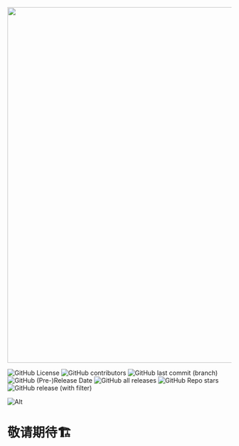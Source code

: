 <p align=“center”><img src="https://github.com/Larrtroffen/Stata_Guidebook/assets/118495925/2cf6ae89-5f66-48e1-bd4c-cdac56074fad" width="800" /></p>


![GitHub License](https://img.shields.io/github/license/Larrtroffen/Stata_Guidebook)  ![GitHub contributors](https://img.shields.io/github/contributors/Larrtroffen/Stata_Guidebook)
![GitHub last commit (branch)](https://img.shields.io/github/last-commit/Larrtroffen/Stata_Guidebook/main)  ![GitHub (Pre-)Release Date](https://img.shields.io/github/release-date-pre/Larrtroffen/Stata_Guidebook)  ![GitHub all releases](https://img.shields.io/github/downloads/Larrtroffen/Stata_Guidebook/total)  ![GitHub Repo stars](https://img.shields.io/github/stars/Larrtroffen/Stata_Guidebook)  ![GitHub release (with filter)](https://img.shields.io/github/v/release/Larrtroffen/Stata_Guidebook)

![Alt](https://repobeats.axiom.co/api/embed/f915fdf2050c14532e7d853be7d6059fc2eea71c.svg "Repobeats analytics image")


# 敬请期待🏗️
